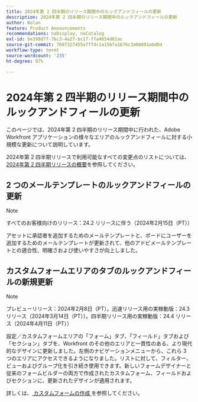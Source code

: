 ```yaml
---
title: 2024年第 2 四半期のリリース期間中のルックアンドフィールの更新
description: 2024年第 2 四半期のリリース期間中のルックアンドフィールの更新
author: Nolan
feature: Product Announcements
recommendations: noDisplay, noCatalog
exl-id: be398d7f-7bc3-4a27-bc17-ffa4054d81ac
source-git-commit: 7697327455a7ffdc1a15bfa1676c3a0b091abd04
workflow-type: tm+mt
source-wordcount: '235'
ht-degree: 97%

---
```


# 2024年第 2 四半期のリリース期間中のルックアンドフィールの更新

このページでは、2024年第 2 四半期のリリース期間中に行われた、Adobe Workfront アプリケーションの様々なエリアのルックアンドフィールに対する小規模な更新について説明しています。

2024年第 2 四半期リリースで利用可能なすべての変更点のリストについては、[2024年第 2 四半期リリースの概要](/help/quicksilver/product-announcements/product-releases/24-q2-release-activity/24-q2-release-overview.md)を参照してください。

## 2 つのメールテンプレートのルックアンドフィールの更新

>[!NOTE]
>
>すべてのお客様向けのリリース：24.2 リリースに伴う（2024年2月15日（PT））

アセットに承認者を追加するためのメールテンプレートと、ボードにユーザーを追加するためのメールテンプレートが更新されて、他のアドビメールテンプレートとの適合性、明確さおよび使いやすさが向上しました。

## カスタムフォームエリアのタブのルックアンドフィールの新規更新

>[!NOTE]
>
>プレビューリリース：2024年2月8日（PT）。迅速リリース用の実稼動版：24.3 リリース（2024年3月14日（PT））。四半期リリース用の実稼動版：24.4 リリース（2024年4月11日（PT））

設定／カスタムフォームエリアの「フォーム」タブ、「フィールド」タブおよび「セクション」タブを、Workfront のその他のエリアと一貫性のある、より現代的なデザインに更新しました。左側のナビゲーションメニューから、これら 3 つのエリアにアクセスできるようになりました。リストに対して、フィルター、ビューおよびグループ化を引き続き使用できます。新しいフォームデザイナーと従来のフォームビルダーの両方で作成されたカスタムフォーム、フィールドおよびセクションに、更新されたデザインが適用されます。

詳しくは、[ カスタムフォームの作成 ](/help/quicksilver/administration-and-setup/customize-workfront/create-manage-custom-forms/form-designer/design-a-form/design-a-form.md) を参照してください。

